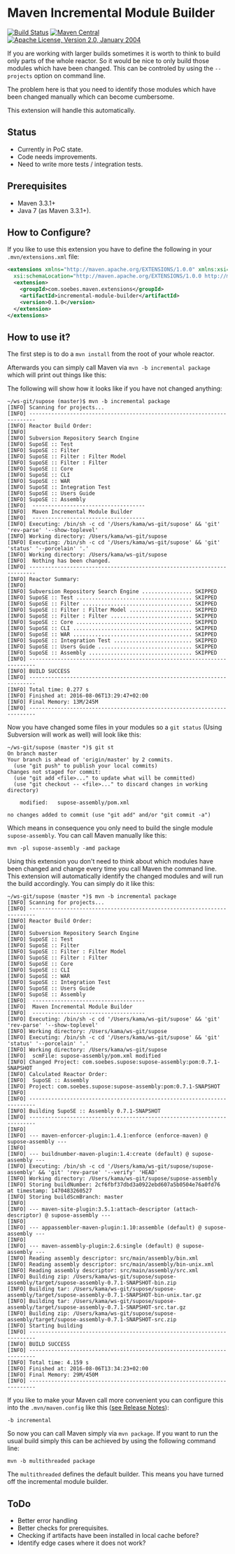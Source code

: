 # Maven Incremental Module Builder

[![Build Status](https://travis-ci.org/khmarbaise/incremental-module-builder.svg?branch=master)](https://travis-ci.org/khmarbaise/incremental-module-builder)
[![Maven Central](https://img.shields.io/maven-central/v/com.soebes.maven.extensions/incremental-module-builder.svg?label=Maven%20Central)](http://search.maven.org/#search%7Cga%7C1%7Ccom.soebes.maven.extensions)
[![Apache License, Version 2.0, January 2004](https://img.shields.io/github/license/khmarbaise/incremental-module-builder.svg?label=License)](http://www.apache.org/licenses/)

If you are working with larger builds sometimes it is worth to think
to build only parts of the whole reactor. So it would be nice
to only build those modules which have been changed. This
can be controled by using the `--projects` option on command line.

The problem here is that you need to identify those modules which
have been changed manually which can become cumbersome.

This extension will handle this automatically.

Status
------

 * Currently in PoC state.
 * Code needs improvements.
 * Need to write more tests / integration tests.

Prerequisites
-------------

 * Maven 3.3.1+
 * Java 7 (as Maven 3.3.1+).

How to Configure?
-----------------


If you like to use this extension you have to
define the following in your `.mvn/extensions.xml` file:

``` xml
<extensions xmlns="http://maven.apache.org/EXTENSIONS/1.0.0" xmlns:xsi="http://www.w3.org/2001/XMLSchema-instance"
  xsi:schemaLocation="http://maven.apache.org/EXTENSIONS/1.0.0 http://maven.apache.org/xsd/core-extensions-1.0.0.xsd">
  <extension>
    <groupId>com.soebes.maven.extensions</groupId>
    <artifactId>incremental-module-builder</artifactId>
    <version>0.1.0</version>
  </extension>
</extensions>
```

How to use it?
--------------

The first step is to do a `mvn install` from the root of your whole reactor.

Afterwards you can simply call Maven via `mvn -b incremental package` which will
print out things like this:

The following will show how it looks like if you have not changed anything:

```
~/ws-git/supose (master)$ mvn -b incremental package
[INFO] Scanning for projects...
[INFO] ------------------------------------------------------------------------
[INFO] Reactor Build Order:
[INFO]
[INFO] Subversion Repository Search Engine
[INFO] SupoSE :: Test
[INFO] SupoSE :: Filter
[INFO] SupoSE :: Filter : Filter Model
[INFO] SupoSE :: Filter : Filter
[INFO] SupoSE :: Core
[INFO] SupoSE :: CLI
[INFO] SupoSE :: WAR
[INFO] SupoSE :: Integration Test
[INFO] SupoSE :: Users Guide
[INFO] SupoSE :: Assembly
[INFO]  ------------------------------------
[INFO]  Maven Incremental Module Builder
[INFO]  ------------------------------------
[INFO] Executing: /bin/sh -c cd '/Users/kama/ws-git/supose' && 'git' 'rev-parse' '--show-toplevel'
[INFO] Working directory: /Users/kama/ws-git/supose
[INFO] Executing: /bin/sh -c cd '/Users/kama/ws-git/supose' && 'git' 'status' '--porcelain' '.'
[INFO] Working directory: /Users/kama/ws-git/supose
[INFO]  Nothing has been changed.
[INFO] ------------------------------------------------------------------------
[INFO] Reactor Summary:
[INFO]
[INFO] Subversion Repository Search Engine ................ SKIPPED
[INFO] SupoSE :: Test ..................................... SKIPPED
[INFO] SupoSE :: Filter ................................... SKIPPED
[INFO] SupoSE :: Filter : Filter Model .................... SKIPPED
[INFO] SupoSE :: Filter : Filter .......................... SKIPPED
[INFO] SupoSE :: Core ..................................... SKIPPED
[INFO] SupoSE :: CLI ...................................... SKIPPED
[INFO] SupoSE :: WAR ...................................... SKIPPED
[INFO] SupoSE :: Integration Test ......................... SKIPPED
[INFO] SupoSE :: Users Guide .............................. SKIPPED
[INFO] SupoSE :: Assembly ................................. SKIPPED
[INFO] ------------------------------------------------------------------------
[INFO] BUILD SUCCESS
[INFO] ------------------------------------------------------------------------
[INFO] Total time: 0.277 s
[INFO] Finished at: 2016-08-06T13:29:47+02:00
[INFO] Final Memory: 13M/245M
[INFO] ------------------------------------------------------------------------
```

Now you have changed some files in your modules so a `git status` 
(Using Subversion will work as well) will look like this:

```
~/ws-git/supose (master *)$ git st
On branch master
Your branch is ahead of 'origin/master' by 2 commits.
  (use "git push" to publish your local commits)
Changes not staged for commit:
  (use "git add <file>..." to update what will be committed)
  (use "git checkout -- <file>..." to discard changes in working directory)

	modified:   supose-assembly/pom.xml

no changes added to commit (use "git add" and/or "git commit -a")
```

Which means in consequence you only need to build the single
module `supose-assembly`. You can call Maven manually like this:

```
mvn -pl supose-assembly -amd package
```

Using this extension you don't need to think about which modules have been
changed and change every time you call Maven the command line.
This extension will automatically identify the changed modules and will run the build
accordingly. You can simply do it like this:

```
~/ws-git/supose (master *)$ mvn -b incremental package
[INFO] Scanning for projects...
[INFO] ------------------------------------------------------------------------
[INFO] Reactor Build Order:
[INFO]
[INFO] Subversion Repository Search Engine
[INFO] SupoSE :: Test
[INFO] SupoSE :: Filter
[INFO] SupoSE :: Filter : Filter Model
[INFO] SupoSE :: Filter : Filter
[INFO] SupoSE :: Core
[INFO] SupoSE :: CLI
[INFO] SupoSE :: WAR
[INFO] SupoSE :: Integration Test
[INFO] SupoSE :: Users Guide
[INFO] SupoSE :: Assembly
[INFO]  ------------------------------------
[INFO]  Maven Incremental Module Builder
[INFO]  ------------------------------------
[INFO] Executing: /bin/sh -c cd '/Users/kama/ws-git/supose' && 'git' 'rev-parse' '--show-toplevel'
[INFO] Working directory: /Users/kama/ws-git/supose
[INFO] Executing: /bin/sh -c cd '/Users/kama/ws-git/supose' && 'git' 'status' '--porcelain' '.'
[INFO] Working directory: /Users/kama/ws-git/supose
[INFO]  scmFile: supose-assembly/pom.xml modified
[INFO] Changed Project: com.soebes.supose:supose-assembly:pom:0.7.1-SNAPSHOT
[INFO] Calculated Reactor Order:
[INFO]  SupoSE :: Assembly
[INFO] Project: com.soebes.supose:supose-assembly:pom:0.7.1-SNAPSHOT
[INFO]
[INFO] ------------------------------------------------------------------------
[INFO] Building SupoSE :: Assembly 0.7.1-SNAPSHOT
[INFO] ------------------------------------------------------------------------
[INFO]
[INFO] --- maven-enforcer-plugin:1.4.1:enforce (enforce-maven) @ supose-assembly ---
[INFO]
[INFO] --- buildnumber-maven-plugin:1.4:create (default) @ supose-assembly ---
[INFO] Executing: /bin/sh -c cd '/Users/kama/ws-git/supose/supose-assembly' && 'git' 'rev-parse' '--verify' 'HEAD'
[INFO] Working directory: /Users/kama/ws-git/supose/supose-assembly
[INFO] Storing buildNumber: 2cf6fbf37dbd3a0922ebd607a5b0504e76a0fd76 at timestamp: 1470483260527
[INFO] Storing buildScmBranch: master
[INFO]
[INFO] --- maven-site-plugin:3.5.1:attach-descriptor (attach-descriptor) @ supose-assembly ---
[INFO]
[INFO] --- appassembler-maven-plugin:1.10:assemble (default) @ supose-assembly ---
[INFO]
[INFO] --- maven-assembly-plugin:2.6:single (default) @ supose-assembly ---
[INFO] Reading assembly descriptor: src/main/assembly/bin.xml
[INFO] Reading assembly descriptor: src/main/assembly/bin-unix.xml
[INFO] Reading assembly descriptor: src/main/assembly/src.xml
[INFO] Building zip: /Users/kama/ws-git/supose/supose-assembly/target/supose-assembly-0.7.1-SNAPSHOT-bin.zip
[INFO] Building tar: /Users/kama/ws-git/supose/supose-assembly/target/supose-assembly-0.7.1-SNAPSHOT-bin-unix.tar.gz
[INFO] Building tar: /Users/kama/ws-git/supose/supose-assembly/target/supose-assembly-0.7.1-SNAPSHOT-src.tar.gz
[INFO] Building zip: /Users/kama/ws-git/supose/supose-assembly/target/supose-assembly-0.7.1-SNAPSHOT-src.zip
[INFO] Starting building
[INFO] ------------------------------------------------------------------------
[INFO] BUILD SUCCESS
[INFO] ------------------------------------------------------------------------
[INFO] Total time: 4.159 s
[INFO] Finished at: 2016-08-06T13:34:23+02:00
[INFO] Final Memory: 29M/450M
[INFO] ------------------------------------------------------------------------
```

If you like to make your Maven call more convenient you can configure this into
the `.mvn/maven.config` like this ([see Release Notes][release-notes]):

```
-b incremental
```
So now you can call Maven simply via `mvn package`. If you want to run the usual build
simply this can be achieved by using the following command line:

```
mvn -b multithreaded package
```
The `multithreaded` defines the default builder. This means you have turned off
the incremental module builder.

ToDo
----

 * Better error handling
 * Better checks for prerequisites.
 * Checking if artifacts have been installed in local cache before?
 * Identify edge cases where it does not work?

 
[release-notes]: http://maven.apache.org/docs/3.3.1/release-notes.html
